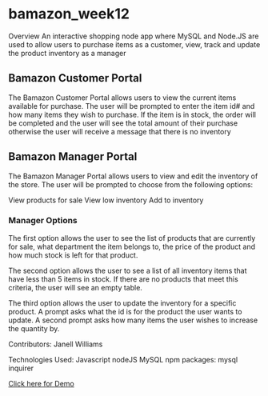 # bamazon_week12

Overview
An interactive shopping node app where MySQL and Node.JS are used to allow users to purchase items as a customer, view, track and update the product inventory as a manager

## Bamazon Customer Portal
The Bamazon Customer Portal allows users to view the current items available for purchase. The user will be prompted to enter the item id# and how many items they wish to purchase. If the item is in stock, the order will be completed and the user will see the total amount of their purchase otherwise the user will receive a message that there is no  inventory



## Bamazon Manager Portal
The Bamazon Manager Portal allows users to view and edit the inventory of the store. The user will be prompted to choose from the following options:

View products for sale
View low inventory
Add to inventory

### Manager Options 
The first option allows the user to see the list of products that are currently for sale, what department the item belongs to, the price of the product and how much stock is left for that product.

The second option allows the user to see a list of all inventory items that have less than 5 items in stock. If there are no products that meet this criteria, the user will see an empty table.

The third option allows the user to update the inventory for a specific product. A prompt asks what the id is for the product the user wants to update. A second prompt asks how many items the user wishes to increase the quantity by.



Contributors:
Janell Williams

Technologies Used:
Javascript
nodeJS
MySQL
npm packages:
mysql
inquirer


[Click here for Demo](https://drive.google.com/file/d/1Dh-aGLOIfBUgbxo0VlzLIwDTp7ypl8l0/view)

